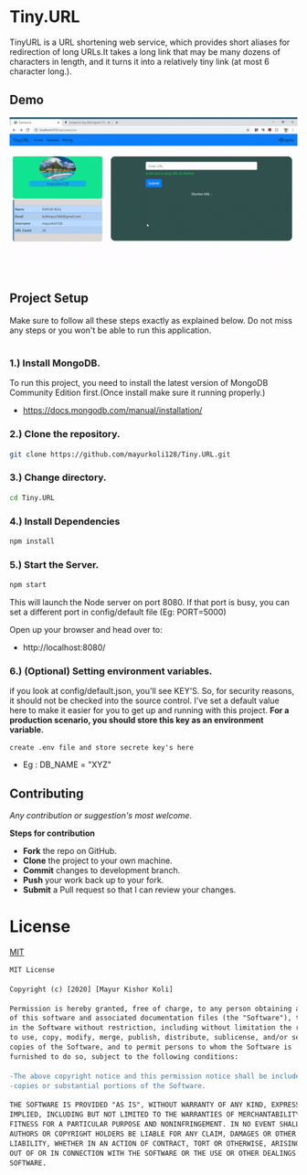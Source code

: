 # Tiny.URL
TinyURL is a URL shortening web service, which provides short aliases for redirection of long URLs.It takes a long link that may be many dozens of characters in length, and it turns it into a relatively tiny link (at most 6 character long.).

## Demo
![hippo](https://raw.githubusercontent.com/mayurkoli128/Tiny.URL/master/demo/ezgif.com-optimize.gif)

## Project Setup
Make sure to follow all these steps exactly as explained below. Do not miss any steps or you won't be able to run this application.
#

### 1.) Install MongoDB.

 To run this project, you need to install the latest version of MongoDB Community Edition first.(Once install make sure it running properly.)
   * https://docs.mongodb.com/manual/installation/<br/>

### 2.) Clone the repository.
```bash
git clone https://github.com/mayurkoli128/Tiny.URL.git
```

### 3.) Change directory.
```bash
cd Tiny.URL
```

### 4.) Install Dependencies
```bash
npm install
```

### 5.) Start the Server.
```bash
npm start
```
This will launch the Node server on port 8080. If that port is busy, you can set a different port in config/default file (Eg: PORT=5000)

Open up your browser and head over to:

* http://localhost:8080/

### 6.) (Optional) Setting environment variables.
if you look at config/default.json, you'll see KEY'S. So, for security reasons, it should not be checked into the source control. I've set a default value here to make it easier for you to get up and running with this project. **For a production scenario, you should store this key as an environment variable.**
```
create .env file and store secrete key's here
```
 * Eg : DB_NAME = "XYZ" <br/>

## Contributing
*Any contribution or suggestion's most welcome.* 

**Steps for contribution**

  * **Fork** the repo on GitHub.
  * **Clone** the project to your own machine.
  * **Commit** changes to development branch.
  * **Push** your work back up to your fork.
  * **Submit** a Pull request so that I can review your changes.


# License
[MIT](https://choosealicense.com/licenses/mit/)

```diff
MIT License

Copyright (c) [2020] [Mayur Kishor Koli]

Permission is hereby granted, free of charge, to any person obtaining a copy
of this software and associated documentation files (the "Software"), to deal
in the Software without restriction, including without limitation the rights
to use, copy, modify, merge, publish, distribute, sublicense, and/or sell
copies of the Software, and to permit persons to whom the Software is
furnished to do so, subject to the following conditions:

-The above copyright notice and this permission notice shall be included in all 
-copies or substantial portions of the Software.

THE SOFTWARE IS PROVIDED "AS IS", WITHOUT WARRANTY OF ANY KIND, EXPRESS OR
IMPLIED, INCLUDING BUT NOT LIMITED TO THE WARRANTIES OF MERCHANTABILITY,
FITNESS FOR A PARTICULAR PURPOSE AND NONINFRINGEMENT. IN NO EVENT SHALL THE
AUTHORS OR COPYRIGHT HOLDERS BE LIABLE FOR ANY CLAIM, DAMAGES OR OTHER
LIABILITY, WHETHER IN AN ACTION OF CONTRACT, TORT OR OTHERWISE, ARISING FROM,
OUT OF OR IN CONNECTION WITH THE SOFTWARE OR THE USE OR OTHER DEALINGS IN THE
SOFTWARE.
```
